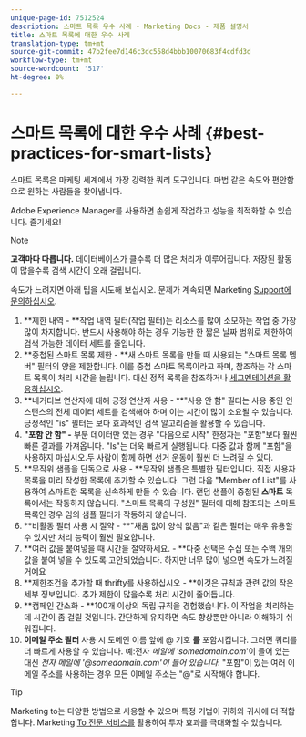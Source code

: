 ```yaml
---
unique-page-id: 7512524
description: 스마트 목록 우수 사례 - Marketing Docs - 제품 설명서
title: 스마트 목록에 대한 우수 사례
translation-type: tm+mt
source-git-commit: 47b2fee7d146c3dc558d4bbb10070683f4cdfd3d
workflow-type: tm+mt
source-wordcount: '517'
ht-degree: 0%

---
```



# 스마트 목록에 대한 우수 사례 {#best-practices-for-smart-lists}

스마트 목록은 마케팅 세계에서 가장 강력한 쿼리 도구입니다. 마법 같은 속도와 편안함으로 원하는 사람들을 찾아냅니다.

Adobe Experience Manager를 사용하면 손쉽게 작업하고 성능을 최적화할 수 있습니다. 즐기세요!

>[!NOTE]
>
>**고객마다 다릅니다.** 데이터베이스가 클수록 더 많은 처리가 이루어집니다. 저장된 활동이 많을수록 검색 시간이 오래 걸립니다.
>
>속도가 느려지면 아래 팁을 시도해 보십시오. 문제가 계속되면 Marketing [Support에 문의하십시오](http://support.marketo.com).

1. **제한 내역 - **작업 내역 필터(작업 필터)는 리소스를 많이 소모하는 작업 중 가장 많이 차지합니다. 반드시 사용해야 하는 경우 가능한 한 짧은 날짜 범위로 제한하여 검색 가능한 데이터 세트를 줄입니다.
1. **중첩된 스마트 목록 제한 - **새 스마트 목록을 만들 때 사용되는 &quot;스마트 목록 멤버&quot; 필터의 양을 제한합니다. 이를 중첩 스마트 목록이라고 하며, 참조하는 각 스마트 목록이 처리 시간을 늘립니다. 대신 정적 목록을 참조하거나 [세그멘테이션을 활용하십시오](../../../../product-docs/personalization/segmentation-and-snippets/segmentation/create-a-segmentation.md).
1. **네거티브 연산자에 대해 긍정 연산자 사용 - **&quot;사용 안 함&quot; 필터는 사용 중인 인스턴스의 전체 데이터 세트를 검색해야 하며 이는 시간이 많이 소요될 수 있습니다. 긍정적인 &quot;is&quot; 필터는 보다 효과적인 검색 알고리즘을 활용할 수 있습니다.
1. **&quot;포함 안 함&quot; -** 부분 데이터만 있는 경우 &quot;다음으로 시작&quot; 한정자는 &quot;포함&quot;보다 훨씬 빠른 결과를 가져옵니다. &quot;Is&quot;는 더욱 빠르게 실행됩니다. 다중 값과 함께 &quot;포함&quot;을 사용하지 마십시오.두 사람이 함께 하면 선거 운동이 훨씬 더 느려질 수 있다.
1. **무작위 샘플을 단독으로 사용 - **무작위 샘플은 특별한 필터입니다. 직접 사용자 목록을 미리 작성한 목록에 추가할 수 있습니다. 그런 다음 &quot;Member of List&quot;를 사용하여 스마트한 목록을 신속하게 만들 수 있습니다. 랜덤 샘플이 중첩된 **스마트** 목록에서는 작동하지 않습니다. &quot;스마트 목록의 구성원&quot; 필터에 대해 참조되는 스마트 목록인 경우 임의 샘플 필터가 작동하지 않습니다.
1. **비활동 필터 사용 시 절약 - **&quot;채움 없이 양식 없음&quot;과 같은 필터는 매우 유용할 수 있지만 처리 능력이 훨씬 필요합니다.
1. **여러 값을 붙여넣을 때 시간을 절약하세요. - **다중 선택은 수십 또는 수백 개의 값을 붙여 넣을 수 있도록 고안되었습니다. 하지만 너무 많이 넣으면 속도가 느려질 거예요
1. **제한조건을 추가할 때 thrifty를 사용하십시오 - **이것은 규칙과 관련 값의 작은 세부 정보입니다. 추가 제한이 많을수록 처리 시간이 줄어듭니다.
1. **캠페인 간소화 - **100개 이상의 독립 규칙을 경험했습니다. 이 작업을 처리하는 데 시간이 좀 걸릴 것입니다. 간단하게 유지하면 속도 향상뿐만 아니라 이해하기 쉬워집니다.
1. **이메일 주소 필터** 사용 시 도메인 이름 앞에 @ 기호 **를** 포함시킵니다. 그러면 쿼리를 더 빠르게 사용할 수 있습니다. 예:전자 *메일에 &#39;somedomain.com*&#39;이 들어 있는 대신 *전자 메일에 &#39;@somedomain.com&#39;이 들어 있습니다*. &quot;포함&quot;이 있는 여러 이메일 주소를 사용하는 경우 모든 이메일 주소는 &quot;@&quot;로 시작해야 합니다.

>[!TIP]
>
>Marketing to는 다양한 방법으로 사용할 수 있으며 특정 기법이 귀하와 귀사에 더 적합합니다. Marketing [To 전문 서비스를](http://pages2.marketo.com/72-hour-survival-guide.html) 활용하여 투자 효과를 극대화할 수 있습니다.

